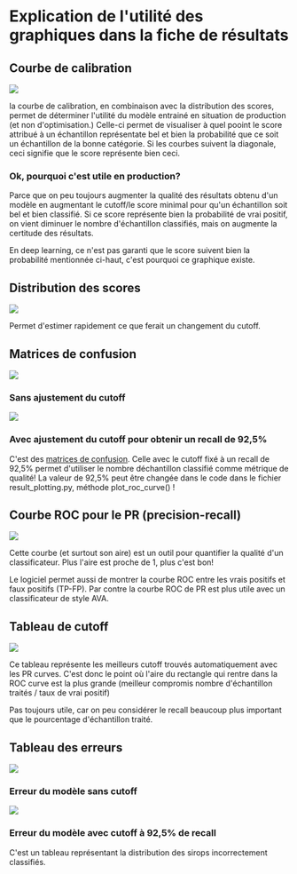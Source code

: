 # Explication de l'utilité des graphiques dans la fiche de résultats

## Courbe de calibration
![](images/resultats/calibration_plot.png)

la courbe de calibration, en combinaison avec la distribution des scores, 
permet de déterminer l'utilité du modèle entrainé en situation de production (et non d'optimisation.)
Celle-ci permet de visualiser à quel pooint le score attribué à un échantillon représentate 
bel et bien la probabilité que ce soit un échantillon de la bonne catégorie.
Si les courbes suivent la diagonale, ceci signifie que le score représente bien ceci.

### Ok, pourquoi c'est utile en production?

Parce que on peu toujours augmenter la qualité des résultats obtenu d'un modèle en augmentant le cutoff/le score minimal
pour qu'un échantillon soit bel et bien classifié.
Si ce score représente bien la probabilité de vrai positif, 
on vient diminuer le nombre d'échantillon classifiés, mais on augmente la certitude des résultats.

En deep learning, ce n'est pas garanti que le score suivent bien la probabilité mentionnée ci-haut, 
c'est pourquoi ce graphique existe.

## Distribution des scores
![](images/resultats/score_distribution.png)

Permet d'estimer rapidement ce que ferait un changement du cutoff.

## Matrices de confusion
![](images/resultats/confusion_matrix_no_cutoff.png)
### Sans ajustement du cutoff
![](images/resultats/confusion_matrix_with_cutoff.png)
### Avec ajustement du cutoff pour obtenir un recall de 92,5%

C'est des [matrices de confusion](https://en.wikipedia.org/wiki/Confusion_matrix). 
Celle avec le cutoff fixé à un recall de 92,5% permet d'utiliser le nombre déchantillon classifié comme métrique de qualité!
La valeur de 92,5% peut être changée dans le code dans le fichier result_plotting.py, méthode plot_roc_curve() !

## Courbe ROC pour le PR (precision-recall)
![](images/resultats/roc_curve_pr.png)

Cette courbe (et surtout son aire) est un outil pour quantifier la qualité d'un classificateur. 
Plus l'aire est proche de 1, plus c'est bon!

Le logiciel permet aussi de montrer la courbe ROC entre les vrais positifs et faux positifs (TP-FP).
Par contre la courbe ROC de PR est plus utile avec un classificateur de style AVA.

## Tableau de cutoff
![](images/resultats/cutoff_search.png)

Ce tableau représente les meilleurs cutoff trouvés automatiquement avec les PR curves. 
C'est donc le point où l'aire du rectangle qui rentre dans la ROC curve est la plus grande 
(meilleur compromis nombre d'échantillon traités / taux de vrai positif)

Pas toujours utile, car on peu considérer le recall beaucoup plus important que le pourcentage d'échantillon traité.


## Tableau des erreurs 
![](images/resultats/error_contribution_no_cutoff.png)
### Erreur du modèle sans cutoff
![](images/resultats/error_contribution_with_cutoff.png)
### Erreur du modèle avec cutoff à 92,5% de recall

C'est un tableau représentant la distribution des sirops incorrectement classifiés.

